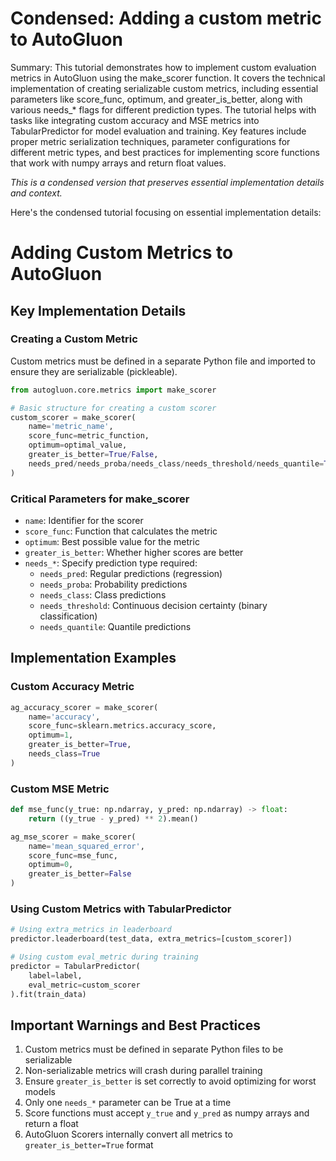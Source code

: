 # Condensed: Adding a custom metric to AutoGluon

Summary: This tutorial demonstrates how to implement custom evaluation metrics in AutoGluon using the make_scorer function. It covers the technical implementation of creating serializable custom metrics, including essential parameters like score_func, optimum, and greater_is_better, along with various needs_* flags for different prediction types. The tutorial helps with tasks like integrating custom accuracy and MSE metrics into TabularPredictor for model evaluation and training. Key features include proper metric serialization techniques, parameter configurations for different metric types, and best practices for implementing score functions that work with numpy arrays and return float values.

*This is a condensed version that preserves essential implementation details and context.*

Here's the condensed tutorial focusing on essential implementation details:

# Adding Custom Metrics to AutoGluon

## Key Implementation Details

### Creating a Custom Metric
Custom metrics must be defined in a separate Python file and imported to ensure they are serializable (pickleable).

```python
from autogluon.core.metrics import make_scorer

# Basic structure for creating a custom scorer
custom_scorer = make_scorer(
    name='metric_name',
    score_func=metric_function,
    optimum=optimal_value,
    greater_is_better=True/False,
    needs_pred/needs_proba/needs_class/needs_threshold/needs_quantile=True
)
```

### Critical Parameters for make_scorer
- `name`: Identifier for the scorer
- `score_func`: Function that calculates the metric
- `optimum`: Best possible value for the metric
- `greater_is_better`: Whether higher scores are better
- `needs_*`: Specify prediction type required:
  - `needs_pred`: Regular predictions (regression)
  - `needs_proba`: Probability predictions
  - `needs_class`: Class predictions
  - `needs_threshold`: Continuous decision certainty (binary classification)
  - `needs_quantile`: Quantile predictions

## Implementation Examples

### Custom Accuracy Metric
```python
ag_accuracy_scorer = make_scorer(
    name='accuracy',
    score_func=sklearn.metrics.accuracy_score,
    optimum=1,
    greater_is_better=True,
    needs_class=True
)
```

### Custom MSE Metric
```python
def mse_func(y_true: np.ndarray, y_pred: np.ndarray) -> float:
    return ((y_true - y_pred) ** 2).mean()

ag_mse_scorer = make_scorer(
    name='mean_squared_error',
    score_func=mse_func,
    optimum=0,
    greater_is_better=False
)
```

### Using Custom Metrics with TabularPredictor
```python
# Using extra_metrics in leaderboard
predictor.leaderboard(test_data, extra_metrics=[custom_scorer])

# Using custom eval_metric during training
predictor = TabularPredictor(
    label=label, 
    eval_metric=custom_scorer
).fit(train_data)
```

## Important Warnings and Best Practices

1. Custom metrics must be defined in separate Python files to be serializable
2. Non-serializable metrics will crash during parallel training
3. Ensure `greater_is_better` is set correctly to avoid optimizing for worst models
4. Only one `needs_*` parameter can be True at a time
5. Score functions must accept `y_true` and `y_pred` as numpy arrays and return a float
6. AutoGluon Scorers internally convert all metrics to `greater_is_better=True` format